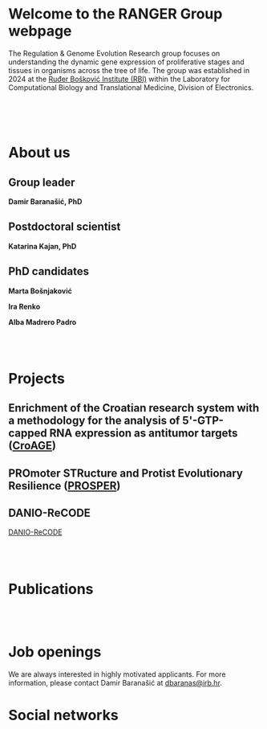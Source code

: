 # Welcome to the RANGER Group webpage

The Regulation & Genome Evolution Research group focuses on understanding the dynamic gene expression of proliferative stages and tissues in organisms across the tree of life. The group was established in 2024 at the [Ruđer Bošković Institute (RBI)](https://www.irb.hr/) within the Laboratory for Computational Biology and Translational Medicine, Division of Electronics.

<br>
<br>
<br>

# About us
## Group leader
 **Damir Baranašić, PhD**

## Postdoctoral scientist
**Katarina Kajan, PhD**

## PhD candidates
**Marta Bošnjaković**

**Ira Renko**

**Alba Madrero Padro**

<br>
<br>

# Projects

## Enrichment of the Croatian research system with a methodology for the analysis of 5'-GTP-capped RNA expression as antitumor targets ([CroAGE](https://croage.eu/en))


## PROmoter STRucture and Protist Evolutionary Resilience ([PROSPER](https://yip-search.embo.org/#/yip/3039))

## DANIO-ReCODE
[DANIO-ReCODE](https://danio-recode.eu/)

<br>
<br>

# Publications

<br>
<br>

# Job openings

We are always interested in highly motivated applicants. For more information, please contact Damir Baranašić at dbaranas@irb.hr.

# Social networks
